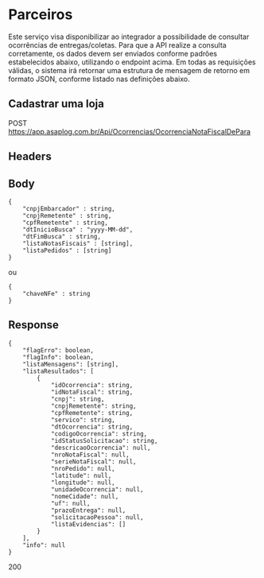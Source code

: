 # Parceiros

Este serviço visa disponibilizar ao integrador a possibilidade de consultar ocorrências de entregas/coletas.
Para que a API realize a consulta corretamente, os dados devem ser enviados conforme padrões estabelecidos abaixo, utilizando o endpoint acima.
Em todas as requisições válidas, o sistema irá retornar uma estrutura de mensagem de retorno em formato JSON, conforme listado nas definições abaixo.


## Cadastrar uma loja

POST https://app.asaplog.com.br/Api/Ocorrencias/OcorrenciaNotaFiscalDePara

## Headers



## Body
```
{
    "cnpjEmbarcador" : string,
    "cnpjRemetente" : string,
    "cpfRemetente" : string,
    "dtInicioBusca" : "yyyy-MM-dd",
    "dtFimBusca" : string,
    "listaNotasFiscais" : [string],
    "listaPedidos" : [string]
}
```

ou
```
{
    "chaveNFe" : string
}
```

## Response

```
{
    "flagErro": boolean,
    "flagInfo": boolean,
    "listaMensagens": [string],
    "listaResultados": [
        {
            "idOcorrencia": string,
            "idNotaFiscal": string,
            "cnpj": string,
            "cnpjRemetente": string,
            "cpfRemetente": string,
            "servico": string,
            "dtOcorrencia": string,
            "codigoOcorrencia": string,
            "idStatusSolicitacao": string,
            "descricaoOcorrencia": null,
            "nroNotaFiscal": null,
            "serieNotaFiscal": null,
            "nroPedido": null,
            "latitude": null,
            "longitude": null,
            "unidadeOcorrencia": null,
            "nomeCidade": null,
            "uf": null,
            "prazoEntrega": null,
            "solicitacaoPessoa": null,
            "listaEvidencias": []
        }
    ],
    "info": null
}
```

200